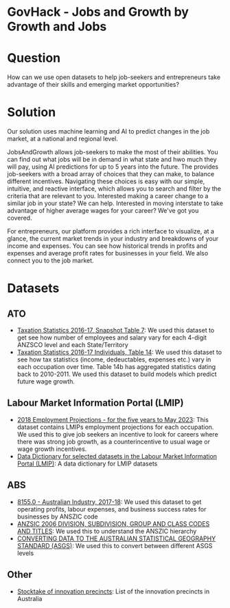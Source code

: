 # GovHack - Jobs and Growth by Growth and Jobs

# Question
How can we use open datasets to help job-seekers and entrepreneurs take advantage of their skills and emerging market opportunities?

# Solution
Our solution uses machine learning and AI to predict changes in the job market, at a national and regional level.

JobsAndGrowth allows job-seekers to make the most of their abilities. You can find out what jobs will be in demand in what state and hwo much they will pay, using AI predictions for up to 5 years into the future. The provides job-seekers with a broad array of choices that they can make, to balance different incentives. Navigating these choices is easy with our simple, intuitive, and reactive interface, which allows you to search and filter by the criteria that are relevant to you. Interested making a career change to a similar job in your state? We can help. Interested in moving interstate to take advantage of higher average wages for your career? We've got you covered.

For entrepreneurs, our platform provides a rich interface to visualize, at a glance, the current market trends in your industry and breakdowns of your income and expenses. You can see how historical trends in profits and expenses and average profit rates for businesses in your field. We also connect you to the job market.

# Datasets
## ATO
- [Taxation Statistics 2016-17, Snapshot Table 7](https://data.gov.au/data/dataset/taxation-statistics-2016-17/resource/bfa7ef04-e9f2-46ff-a959-84f005dfd17b): We used this dataset to get see how number of employees and salary vary for each 4-digit ANZSCO level and each State/Territory
- [Taxation Statistics 2016-17 Individuals, Table 14](https://data.gov.au/data/dataset/taxation-statistics-2016-17/resource/78951447-8044-43b1-a2a2-ebf0c96e16bc): We used this dataset to see how tax statistics (income, dedeuctables, expenses etc.) vary in each occupation over time. Table 14b has aggregated statistics dating back to 2010-2011. We used this dataset to build models which predict future wage growth.

## Labour Market Information Portal (LMIP)
- [2018 Employment Projections - for the five years to May 2023](http://lmip.gov.au/PortalFile.axd?FieldID=2787738&.xlsx): This dataset contains LMIPs employment projections for each occupation. We used this to give job seekers an incentive to look for careers where there was strong job growth, as a counterincentive to usual wage or wage growth incentives.
- [Data Dictionary for selected datasets in the Labour Market Information Portal (LMIP)](https://data.gov.au/dataset/ds-dga-79123f89-539b-4416-8070-455a2d536492/details?q=LMIP): A data dictionary for LMIP datasets

## ABS
- [8155.0 - Australian Industry, 2017-18](https://www.abs.gov.au/AUSSTATS/abs@.nsf/Lookup/8155.0Main+Features12017-18?OpenDocument): We used this dataset to get operating profits, labour expenses, and business success rates for businesses by ANSZIC code
- [ANZSIC 2006 DIVISION, SUBDIVISION, GROUP AND CLASS CODES AND TITLES](https://www.abs.gov.au/ausstats/abs@.nsf/0/20C5B5A4F46DF95BCA25711F00146D75?opendocument): We used this to understand the ANSZIC hierarchy
- [CONVERTING DATA TO THE AUSTRALIAN STATISTICAL GEOGRAPHY STANDARD (ASGS)](https://www.abs.gov.au/websitedbs/D3310114.nsf/home/Converting+Data+to+the+ASGS#Anchor1): We used this to convert between different ASGS levels


## Other
- [Stocktake of innovation precincts](https://docs.google.com/spreadsheets/d/1PwEnr4iRKqVL2NNUoHLF38k_zTbXBflAz1d9Aig_SY4/edit#gid=1622934149): List of the innovation precincts in Australia